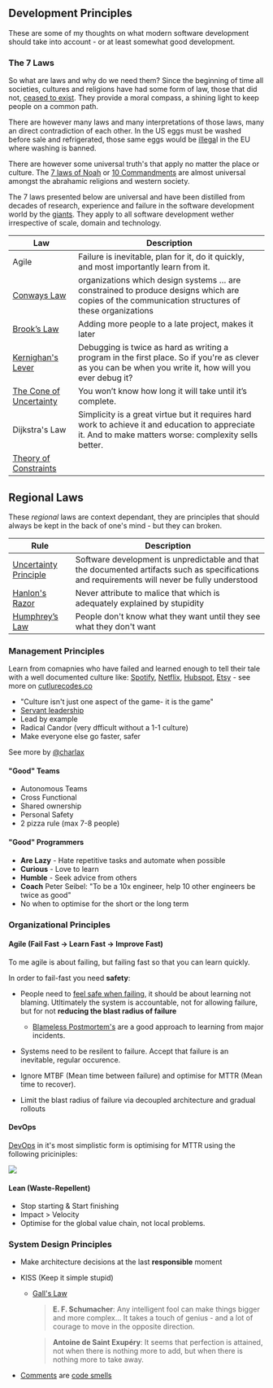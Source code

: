 ## Development Principles

These are some of my thoughts on what modern software development should take into account - or at least somewhat good development.

### The 7 Laws

So what are laws and why do we need them? Since the beginning of time all societies, cultures and religions 	have had some form of law, those that did not, [ceased to exist](https://en.wikipedia.org/wiki/Genesis_flood_narrative). They provide a moral compass, a shining light to keep people on a common path.

There are however many laws and many interpretations of those laws, many an direct contradiction of each other. In the US eggs must be washed before sale and refrigerated, those same eggs would be [illega](http://www.huffingtonpost.co.za/entry/english-eggs-vs-american-eggs_n_5403941)l in the EU where washing is banned.

There are however some universal truth's that apply no matter the place or culture. The [7 laws of Noah](https://en.wikipedia.org/wiki/Seven_Laws_of_Noah) or [10 Commandments](https://en.wikipedia.org/wiki/Ten_Commandments) are almost universal amongst the abrahamic religions and western society.



The 7 laws presented below are universal and have been distilled from decades of research, experience and failure in the software development world by the [giants](giants).  They apply to all software development wether irrespective of scale, domain and technology. 

| Law                                      | Description                              |
| ---------------------------------------- | ---------------------------------------- |
| Agile                                    | Failure is inevitable, plan for it, do it quickly, and most importantly learn from it. |
| [Conways Law](https://en.wikipedia.org/wiki/Conway%27s_law) | organizations which design systems … are constrained to produce designs which are copies of the communication structures of these organizations |
| [Brook’s Law](https://en.wikipedia.org/wiki/Brooks%E2%80%99_law) | Adding more people to a late project, makes it later |
| [Kernighan's Lever](http://www.linusakesson.net/programming/kernighans-lever/) | Debugging is twice as hard as writing a program in the first place. So if you're as clever as you can be when you write it, how will you ever debug it? |
| [The Cone of Uncertainty](https://en.wikipedia.org/wiki/Cone_of_Uncertainty) | You won’t know how long it will take until it’s complete. |
| Dijkstra's Law                           | Simplicity is a great virtue but it requires hard work to achieve it and education to appreciate it. And to make matters worse: complexity sells better. |
| [Theory of Constraints](https://en.wikipedia.org/wiki/Theory_of_constraints) |                                          |



## Regional Laws

These *regional* laws are context dependant, they are principles that should always be kept in the back of one's mind - but they can broken.

| Rule                                     | Description                              |
| ---------------------------------------- | ---------------------------------------- |
| [Uncertainty Principle](http://www.ics.uci.edu/~ziv/papers/icse97.ps) | Software development is unpredictable and that the documented artifacts such as specifications and requirements will never be fully understood |
| [Hanlon's Razor](https://en.wikipedia.org/wiki/Hanlon%27s_razor) | Never attribute to malice that which is adequately explained by stupidity |
| [Humphrey’s Law](https://en.wikipedia.org/w/index.php?title=The_Centipede%27s_Dilemma) | People don't know what they want until they see what they don't want |



### Management Principles

Learn from comapnies who have failed and learned enough to tell their tale with a well documented culture like: [Spotify](https://spotifylabscom.files.wordpress.com/2014/09/spotify-engineering-culture-part2.jpeg), [Netflix](https://jobs.netflix.com/culture), [Hubspot](https://www.slideshare.net/HubSpot/the-hubspot-culture-code-creating-a-company-we-love/63-To_support_transparency_and_trustwe), [Etsy](https://www.slideshare.net/chaddickerson/code-as-craft-building-a-strong-engineering-culture-at-etsy?ref=http://culturecodes.co/etsy/) - see more on [cutlurecodes.co](http://culturecodes.co/)

- "Culture isn't just one aspect of the game- it is the game"
- [Servant leadership](https://en.wikipedia.org/wiki/Servant_leadership)
- Lead by example
- Radical Candor (very dfficult without a 1-1 culture)
- Make everyone else go faster, safer

See more by [@charlax](https://github.com/charlax/engineering-management)

#### "Good" Teams

- Autonomous Teams
- Cross Functional
- Shared ownership
- Personal Safety
- 2 pizza rule (max 7-8 people)

#### "Good" Programmers

- **Are Lazy** - Hate repetitive tasks and automate when possible
- **Curious** - Love to learn
- **Humble** - Seek advice from others
- **Coach** Peter Seibel: "To be a 10x engineer, help 10 other engineers be twice as good"
- No when to optimise for the short or the long term

### Organizational Principles

####  Agile (Fail Fast -> Learn Fast -> Improve Fast)

To me agile is about failing, but failing fast so that you can learn quickly. 

In order to fail-fast you need **safety**:

* People need to [feel safe when failing](https://rework.withgoogle.com/blog/how-to-foster-psychological-safety/), it should be about learning not blaming. Utltimately the system is accountable, not for allowing failure, but for not **reducing the blast radius of failure**

  * [Blameless Postmortem's](https://codeascraft.com/2012/05/22/blameless-postmortems/) are a good approach to learning from major incidents.

* Systems need to be resilent to failure. Accept that failure is an inevitable, regular occurence.
* Ignore MTBF (Mean time between failure) and optimise for MTTR (Mean time to recover).
* Limit the blast radius of failure via decoupled architecture and gradual rollouts


#### DevOps

[DevOps](https://martinfowler.com/bliki/DevOpsCulture.html) in it's most simplistic form is optimising for MTTR using the following priciniples:

![](https://martinfowler.com/bliki/images/devOpsCulture/devops_culture.png)

#### Lean (Waste-Repellent)

* Stop starting & Start finishing
* Impact > Velocity
* Optimise for the global value chain, not local problems.


### System Design Principles

* Make architecture decisions at the last **responsible** moment

* KISS (Keep it simple stupid) 
  * [Gall's Law](https://en.wikipedia.org/wiki/John_Gall_(author)#Gall.27s_law) 

    > **E. F. Schumacher**: Any intelligent fool can make things bigger and more complex... It takes a touch of genius - and a lot of courage to move in the opposite direction.

    > **Antoine de Saint Exupéry**: It seems that perfection is attained, not when there is nothing more to add, but when there is nothing more to take away.

* [Comments](https://martinfowler.com/bliki/CodeAsDocumentation.html) are [code smells](https://martinfowler.com/bliki/CodeSmell.html)

  ​
